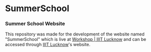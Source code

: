 # SummerSchool

### Summer School Website

This repository was made for the development of the website named "SummerSchool" which is live at [Workshop | IIIT Lucknow](https://iiitl.ac.in/summerschool/) and can be accessed through [IIIT Lucknow](https://iiitl.ac.in/)'s website. 
